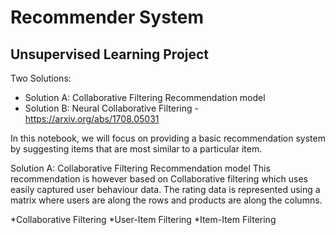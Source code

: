 # Recommender System
## Unsupervised Learning Project

Two Solutions:
* Solution A: Collaborative Filtering Recommendation model
* Solution B: Neural Collaborative Filtering - https://arxiv.org/abs/1708.05031

In this notebook, we will focus on providing a basic recommendation system by suggesting items that are most similar to a particular item. 

Solution  A: Collaborative Filtering Recommendation model
This recommendation is however based on Collaborative filtering which uses easily captured user behaviour data. The rating data is represented using a matrix where users are along the rows and products are along the columns.

*Collaborative Filtering
*User-Item Filtering
*Item-Item Filtering

